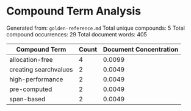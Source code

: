 # Compound Term Analysis

Generated from: `golden-reference.md`
Total unique compounds: 5
Total compound occurrences: 29
Total document words: 405

| Compound Term | Count | Document Concentration |
|---------------|-------|------------------------|
| allocation-free | 4 | 0.0099 |
| creating searchvalues | 2 | 0.0049 |
| high-performance | 2 | 0.0049 |
| pre-computed | 2 | 0.0049 |
| span-based | 2 | 0.0049 |
